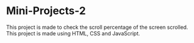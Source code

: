 # Mini-Projects-2

This project is made to check the scroll percentage of the screen scrolled.
This project is made using HTML, CSS and JavaScript.